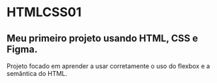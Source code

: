 # HTMLCSS01

## Meu primeiro projeto usando HTML, CSS e Figma.

Projeto focado em aprender a usar corretamente o uso do flexbox e a semântica do HTML.
